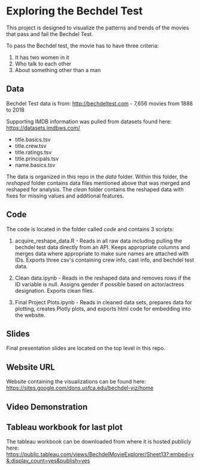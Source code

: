 # Exploring the Bechdel Test

This project is designed to visualize the patterns and trends of the movies that pass and fail the Bechdel Test. 

To pass the Bechdel test, the movie has to have three criteria:
1. It has two women in it
2. Who talk to each other
3. About something other than a man

## Data
Bechdel Test data is from: http://bechdeltest.com - 7,656 movies from 1888 to 2018

Supporting IMDB information was pulled from datasets found here: https://datasets.imdbws.com/
* title.basics.tsv
* title.crew.tsv
* title.ratings.tsv
* title.principals.tsv
* name.basics.tsv

The data is organized in this repo in the *data* folder. Within this folder, the *reshaped* folder contains data files mentioned above that was merged and reshaped for analysis. The *clean* folder contains the reshaped data with fixes for missing values and additional features. 

## Code

The code is located in the folder called *code* and contains 3 scripts:

1. acquire_reshape_data.R - Reads in all raw data including pulling the bechdel test data directly from an API. Keeps appropriate columns and merges data where appropriate to make sure names are attached with IDs. Exports three csv's containing crew info, cast info, and bechdel test data.

2. Clean data.ipynb - Reads in the reshaped data and removes rows if the ID variable is null. Assigns gender if possible based on actor/actress designation. Exports clean files. 

3. Final Project Plots.ipynb - Reads in cleaned data sets, prepares data for plotting, creates Plotly plots, and exports html code for embedding into the website.

## Slides
Final presentation slides are located on the top level in this repo.

## Website URL
Website containing the visualizations can be found here: https://sites.google.com/dons.usfca.edu/bechdel-viz/home

## Video Demonstration 

## Tableau workbook for last plot
The tableau workbook can be downloaded from where it is hosted publicly here: https://public.tableau.com/views/BechdelMovieExplorer/Sheet13?:embed=y&:display_count=yes&publish=yes
